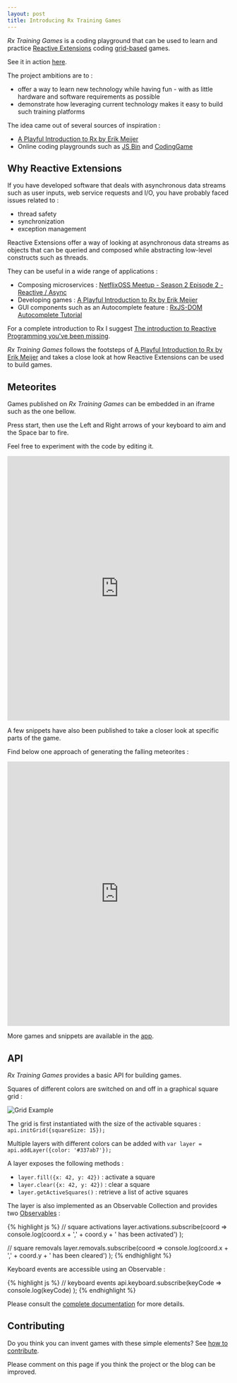 ```yaml
---
layout: post
title: Introducing Rx Training Games
---
```


*Rx Training Games* is a coding playground that can be used to 
learn and practice [Reactive Extensions](http://reactivex.io/) coding [grid-based](https://github.com/JulienMoumne/rx-training-games/blob/master/API.md) games.

See it in action [here](https://julienmoumne.github.io/rx-training-games).

The project ambitions are to :

 * offer a way to learn new technology while having fun - with as little hardware and software requirements as possible
 * demonstrate how leveraging current technology makes it easy to build such training platforms

The idea came out of several sources of inspiration :
 
 * [A Playful Introduction to Rx by Erik Meijer](https://youtu.be/WKore-AkisY) 
 * Online coding playgrounds such as [JS Bin](https://jsbin.com) and [CodingGame](https://www.codingame.com)


## Why Reactive Extensions

If you have developed software that deals with asynchronous data streams such as user inputs,
web service requests and I/O, you have probably faced issues related to :

 * thread safety
 * synchronization
 * exception management

Reactive Extensions offer a way of looking at asynchronous data streams as objects
that can be queried and composed while abstracting low-level constructs such as threads.

They can be useful in a wide range of applications :

 * Composing microservices : [NetflixOSS Meetup - Season 2 Episode 2 - Reactive / Async ](https://youtu.be/aEuNBk1b5OE?t=3m24s)
 * Developing games : [A Playful Introduction to Rx by Erik Meijer](https://youtu.be/WKore-AkisY) 
 * GUI components such as an Autocomplete feature : [RxJS-DOM Autocomplete Tutorial](https://github.com/Reactive-Extensions/RxJS-DOM#getting-started-with-the-html-dom-bindings)

For a complete introduction to Rx I suggest
[The introduction to Reactive Programming you've been missing](https://gist.github.com/staltz/868e7e9bc2a7b8c1f754).

*Rx Training Games* follows the footsteps of [A Playful Introduction to Rx by Erik Meijer](https://youtu.be/WKore-AkisY)
and takes a close look at how Reactive Extensions can be used to build games.


## Meteorites

Games published on *Rx Training Games* can be embedded in an iframe such as the one bellow.

Press start, then use the Left and Right arrows of your keyboard to aim and the Space bar to fire.

Feel free to experiment with the code by editing it.

<iframe
        width="100%"
        height="600px"
        frameborder="0"
        src="https://julienmoumne.github.io/rx-training-games/#?title=meteorites&amp;preventstart=true">
</iframe>

A few snippets have also been published to take a closer look at specific parts of the game.

Find below one approach of generating the falling meteorites :

<iframe
        width="100%"
        height="600px"
        frameborder="0"
        src="https://julienmoumne.github.io/rx-training-games/#?title=rain-using-state&amp;preventstart=true">
</iframe>

More games and snippets are available in the [app](https://julienmoumne.github.io/rx-training-games).


## API

*Rx Training Games* provides a basic API for building games.

Squares of different colors are switched on and off in a graphical square grid :

![Grid Example](https://raw.githubusercontent.com/JulienMoumne/rx-training-games/master/misc/grid-example.png)

The grid is first instantiated with the size of the activable squares : `api.initGrid({squareSize: 15});`

Multiple layers with different colors can be added with `var layer = api.addLayer({color: '#337ab7'});`

A layer exposes the following methods :

 * `layer.fill({x: 42, y: 42})` : activate a square
 * `layer.clear({x: 42, y: 42})` : clear a square
 * `layer.getActiveSquares()` : retrieve a list of active squares
 
The layer is also implemented as an Observable Collection and provides two [Observables](http://reactivex.io/documentation/observable.html) :
 
{% highlight js %}
// square activations
layer.activations.subscribe(coord =>
    console.log(coord.x + ',' + coord.y + ' has been activated')
);

// square removals
layer.removals.subscribe(coord =>
    console.log(coord.x + ',' + coord.y + ' has been cleared')
);
{% endhighlight %}

Keyboard events are accessible using an Observable : 

{% highlight js %}
// keyboard events
api.keyboard.subscribe(keyCode =>
    console.log(keyCode)
);
{% endhighlight %}

Please consult the [complete documentation](https://github.com/JulienMoumne/rx-training-games/blob/master/API.md) for more details.


## Contributing

Do you think you can invent games with these simple elements? See [how to contribute](https://github.com/JulienMoumne/rx-training-games/#how-to-contribute).

Please comment on this page if you think the project or the blog can be improved.